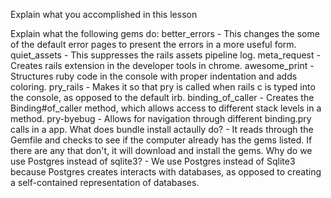 Explain what you accomplished in this lesson

Explain what the following gems do:
better_errors
	- This changes the some of the default error pages to present the errors in a more useful form.
quiet_assets
	- This suppresses the rails assets pipeline log. 
meta_request
	- Creates rails extension in the developer tools in chrome.
awesome_print
	- Structures ruby code in the console with proper indentation and adds coloring.
pry_rails
	- Makes it so that pry is called when rails c is typed into the console, as opposed to the default irb.
binding_of_caller
	- Creates the Binding#of_caller method, which allows access to different stack levels in a method.
pry-byebug
	- Allows for navigation through different binding.pry calls in a app. 
What does bundle install actaully do?
	- It reads through the Gemfile and checks to see if the computer already has the gems listed. If there are any that don't, it will download and install the gems.
Why do we use Postgres instead of sqlite3?
	- We use Postgres instead of Sqlite3 because Postgres creates interacts with databases, as opposed to creating a self-contained representation of databases.  

